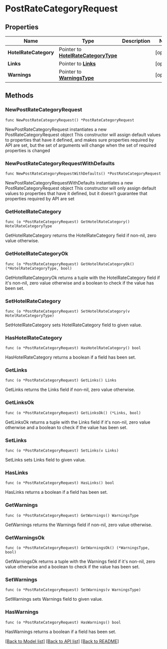 # PostRateCategoryRequest

## Properties

Name | Type | Description | Notes
------------ | ------------- | ------------- | -------------
**HotelRateCategory** | Pointer to [**HotelRateCategoryType**](HotelRateCategoryType.md) |  | [optional] 
**Links** | Pointer to [**Links**](Links.md) |  | [optional] 
**Warnings** | Pointer to [**WarningsType**](WarningsType.md) |  | [optional] 

## Methods

### NewPostRateCategoryRequest

`func NewPostRateCategoryRequest() *PostRateCategoryRequest`

NewPostRateCategoryRequest instantiates a new PostRateCategoryRequest object
This constructor will assign default values to properties that have it defined,
and makes sure properties required by API are set, but the set of arguments
will change when the set of required properties is changed

### NewPostRateCategoryRequestWithDefaults

`func NewPostRateCategoryRequestWithDefaults() *PostRateCategoryRequest`

NewPostRateCategoryRequestWithDefaults instantiates a new PostRateCategoryRequest object
This constructor will only assign default values to properties that have it defined,
but it doesn't guarantee that properties required by API are set

### GetHotelRateCategory

`func (o *PostRateCategoryRequest) GetHotelRateCategory() HotelRateCategoryType`

GetHotelRateCategory returns the HotelRateCategory field if non-nil, zero value otherwise.

### GetHotelRateCategoryOk

`func (o *PostRateCategoryRequest) GetHotelRateCategoryOk() (*HotelRateCategoryType, bool)`

GetHotelRateCategoryOk returns a tuple with the HotelRateCategory field if it's non-nil, zero value otherwise
and a boolean to check if the value has been set.

### SetHotelRateCategory

`func (o *PostRateCategoryRequest) SetHotelRateCategory(v HotelRateCategoryType)`

SetHotelRateCategory sets HotelRateCategory field to given value.

### HasHotelRateCategory

`func (o *PostRateCategoryRequest) HasHotelRateCategory() bool`

HasHotelRateCategory returns a boolean if a field has been set.

### GetLinks

`func (o *PostRateCategoryRequest) GetLinks() Links`

GetLinks returns the Links field if non-nil, zero value otherwise.

### GetLinksOk

`func (o *PostRateCategoryRequest) GetLinksOk() (*Links, bool)`

GetLinksOk returns a tuple with the Links field if it's non-nil, zero value otherwise
and a boolean to check if the value has been set.

### SetLinks

`func (o *PostRateCategoryRequest) SetLinks(v Links)`

SetLinks sets Links field to given value.

### HasLinks

`func (o *PostRateCategoryRequest) HasLinks() bool`

HasLinks returns a boolean if a field has been set.

### GetWarnings

`func (o *PostRateCategoryRequest) GetWarnings() WarningsType`

GetWarnings returns the Warnings field if non-nil, zero value otherwise.

### GetWarningsOk

`func (o *PostRateCategoryRequest) GetWarningsOk() (*WarningsType, bool)`

GetWarningsOk returns a tuple with the Warnings field if it's non-nil, zero value otherwise
and a boolean to check if the value has been set.

### SetWarnings

`func (o *PostRateCategoryRequest) SetWarnings(v WarningsType)`

SetWarnings sets Warnings field to given value.

### HasWarnings

`func (o *PostRateCategoryRequest) HasWarnings() bool`

HasWarnings returns a boolean if a field has been set.


[[Back to Model list]](../README.md#documentation-for-models) [[Back to API list]](../README.md#documentation-for-api-endpoints) [[Back to README]](../README.md)


